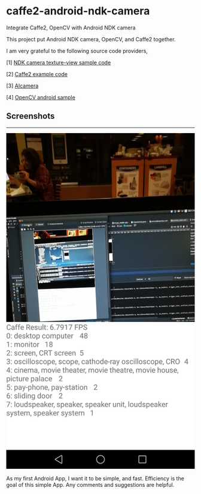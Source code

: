 # caffe2-android-ndk-camera
Integrate Caffe2, OpenCV with Android NDK camera

This project put Android NDK camera, OpenCV, and Caffe2 together.

I am very grateful to the following source code providers,

[1] [NDK camera texture-view sample code](https://github.com/googlesamples/android-ndk/tree/master/camera)

[2] [Caffe2 example code](https://github.com/leonardvandriel/caffe2_cpp_tutorial/blob/master/src/caffe2/binaries/pretrained.cc)

[3] [AIcamera](https://github.com/bwasti/AICamera)

[4] [OpenCV android sample](https://github.com/opencv/opencv/tree/master/samples/android)


## Screenshots
-----------
![screenshot](device-2017-10-23-185701.png)


As my first Android App, I want it to be simple, and fast. Efficiency is the goal of this simple App.
Any comments and suggestions are helpful.
